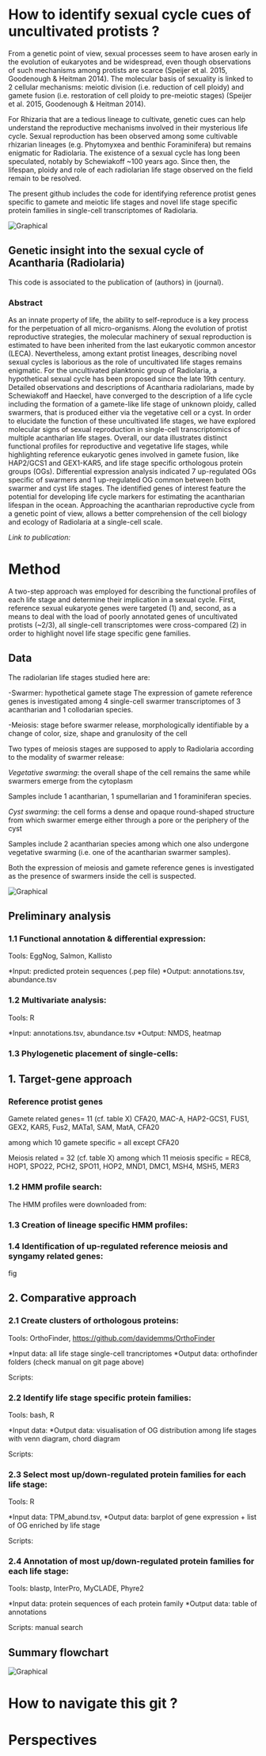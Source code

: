 # How to identify sexual cycle cues of uncultivated protists ?


From a genetic point of view, sexual processes seem to have arosen early in the evolution of eukaryotes and be widespread, even though observations of such mechanisms among protists are scarce (Speijer et al. 2015, Goodenough & Heitman 2014). The molecular basis of sexuality is linked to 2 cellular mechanisms: meiotic division (i.e. reduction of cell ploidy) and gamete fusion (i.e. restoration of cell ploidy to pre-meiotic stages) (Speijer et al. 2015, Goodenough & Heitman 2014).

For Rhizaria that are a tedious lineage to cultivate, genetic cues can help understand the reproductive mechanisms involved in their mysterious life cycle. Sexual reproduction has been observed among some cultivable rhizarian lineages (e.g. Phytomyxea and benthic Foraminifera) but remains enigmatic for Radiolaria. The existence of a sexual cycle has long been speculated, notably by Schewiakoff ~100 years ago. Since then, the lifespan, ploidy and role of each radiolarian life stage observed on the field remain to be resolved.

The present github includes the code for identifying reference protist genes specific to gamete and meiotic life stages and novel life stage specific protein families in single-cell transcriptomes of Radiolaria.

![Graphical](Fig1_A.png)


## Genetic insight into the sexual cycle of Acantharia (Radiolaria)

This code is associated to the publication of (authors) in (journal).

### Abstract

As an innate property of life, the ability to self-reproduce is a key process for the perpetuation of all micro-organisms. Along the evolution of protist reproductive strategies, the molecular machinery of sexual reproduction is estimated to have been inherited from the last eukaryotic common ancestor (LECA). Nevertheless, among extant protist lineages, describing novel sexual cycles is laborious as the role of uncultivated life stages remains enigmatic. For the uncultivated planktonic group of Radiolaria, a hypothetical sexual cycle has been proposed since the late 19th century. Detailed observations and descriptions of Acantharia radiolarians, made by Schewiakoff and Haeckel, have converged to the description of a life cycle including the formation of a gamete-like life stage of unknown ploidy, called swarmers, that is produced either via the vegetative cell or a cyst. In order to elucidate the function of these uncultivated life stages, we have explored molecular signs of sexual reproduction in single-cell transcriptomics of multiple acantharian life stages. Overall, our data illustrates distinct functional profiles for reproductive and vegetative life stages, while highlighting reference eukaryotic genes involved in gamete fusion, like HAP2/GCS1 and GEX1-KAR5, and life stage specific orthologous protein groups (OGs). Differential expression analysis indicated 7 up-regulated OGs specific of swarmers and 1 up-regulated OG common between both swarmer and cyst life stages. The identified genes of interest feature the potential for developing life cycle markers for estimating the acantharian lifespan in the ocean. Approaching the acantharian reproductive cycle from a genetic point of view, allows a better comprehension of the cell biology and ecology of Radiolaria at a single-cell scale. 

*Link to publication:*


# Method

A two-step approach was employed for describing the functional profiles of each life stage and determine their implication in a sexual cycle. First, reference sexual eukaryote genes were targeted (1) and, second, as a means to deal with the load of poorly annotated genes of uncultivated protists (~2/3), all single-cell transcriptomes were cross-compared (2) in order to highlight novel life stage specific gene families.


## Data

The radiolarian life stages studied here are:

-Swarmer: hypothetical gamete stage 
The expression of gamete reference genes is investigated among 4 single-cell swarmer transcriptomes of 3 acantharian and 1 collodarian species.


-Meiosis: stage before swarmer release, morphologically identifiable by a change of color, size, shape and granulosity of the cell 

Two types of meiosis stages are supposed to apply to Radiolaria according to the modality of swarmer release:


*Vegetative swarming*: the overall shape of the cell remains the same while swarmers emerge from the cytoplasm

Samples include 1 acantharian, 1 spumellarian and 1 foraminiferan species.


*Cyst swarming*: the cell forms a dense and opaque round-shaped structure from which swarmer emerge either through a pore or the periphery of the cyst

Samples include 2 acantharian species among which one also undergone vegetative swarming (i.e. one of the acantharian swarmer samples).

Both the expression of meiosis and gamete reference genes is investigated as the presence of swarmers inside the cell is suspected.


![Graphical](Lifecyle.png)

## Preliminary analysis

### 1.1 Functional annotation & differential expression: 

Tools: EggNog, Salmon, Kallisto

*Input: predicted protein sequences (.pep file)
*Output: annotations.tsv, abundance.tsv


### 1.2 Multivariate analysis: 

Tools: R

*Input: annotations.tsv, abundance.tsv
*Output: NMDS, heatmap


### 1.3 Phylogenetic placement of single-cells: 




## 1. Target-gene approach

### Reference protist genes

Gamete related genes= 11 (cf. table X)
CFA20, MAC-A, HAP2-GCS1, FUS1, GEX2, KAR5, Fus2, MATa1, SAM, MatA, CFA20

among which 10 gamete specific = all except CFA20

Meiosis related = 32 (cf. table X)
among which 11 meiosis specific = REC8, HOP1, SPO22, PCH2, SPO11, HOP2, MND1, DMC1, MSH4, MSH5, MER3


### 1.2 HMM profile search: 

The HMM profiles were downloaded from: 


### 1.3 Creation of lineage specific HMM profiles: 



### 1.4 Identification of up-regulated reference meiosis and syngamy related genes:

fig



## 2. Comparative approach

### 2.1 Create clusters of orthologous proteins:

Tools: OrthoFinder, https://github.com/davidemms/OrthoFinder

*Input data: all life stage single-cell trancriptomes
*Output data: orthofinder folders (check manual on git page above)

Scripts: 


### 2.2 Identify life stage specific protein families:

Tools: bash, R

*Input data: 
*Output data: visualisation of OG distribution among life stages with venn diagram, chord diagram 

Scripts:


### 2.3 Select most up/down-regulated protein families for each life stage:

Tools: R

*Input data: TPM_abund.tsv, 
*Output data: barplot of gene expression + list of OG enriched by life stage

Scripts:


### 2.4 Annotation of most up/down-regulated protein families for each life stage:

Tools: blastp, InterPro, MyCLADE, Phyre2

*Input data: protein sequences of each protein family
*Output data: table of annotations

Scripts: manual search


## Summary flowchart

![Graphical](Flowchart_CH2.svg)

# How to navigate this git ?


# Perspectives


